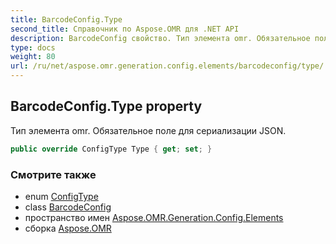 ```yaml
---
title: BarcodeConfig.Type
second_title: Справочник по Aspose.OMR для .NET API
description: BarcodeConfig свойство. Тип элемента omr. Обязательное поле для сериализации JSON.
type: docs
weight: 80
url: /ru/net/aspose.omr.generation.config.elements/barcodeconfig/type/
---
```

## BarcodeConfig.Type property

Тип элемента omr. Обязательное поле для сериализации JSON.

```csharp
public override ConfigType Type { get; set; }
```

### Смотрите также

* enum [ConfigType](../../../aspose.omr.generation.config.enums/configtype/)
* class [BarcodeConfig](../)
* пространство имен [Aspose.OMR.Generation.Config.Elements](../../barcodeconfig/)
* сборка [Aspose.OMR](../../../)


